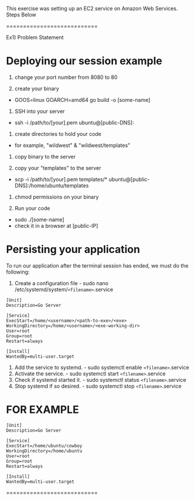 This exercise was setting up an EC2 service on Amazon Web Services.
Steps Below

===========================

Ex1) Problem Statement

# Deploying our session example

1. change your port number from 8080 to 80

1. create your binary
  - GOOS=linux GOARCH=amd64 go build -o [some-name]

1. SSH into your server
  - ssh -i /path/to/[your].pem ubuntu@[public-DNS]:

1. create directories to hold your code
  - for example, "wildwest" & "wildwest/templates"

1. copy binary to the server

1. copy your "templates" to the server
  - scp -i /path/to/[your].pem templates/* ubuntu@[public-DNS]:/home/ubuntu/templates

1. chmod permissions on your binary

1. Run your code
  - sudo ./[some-name]
  - check it in a browser at [public-IP]

# Persisting your application

  To run our application after the terminal session has ended, we must do the following:

  1. Create a configuration file
    - sudo nano /etc/systemd/system/```<filename>```.service

  ```
  [Unit]
  Description=Go Server

  [Service]
  ExecStart=/home/<username>/<path-to-exe>/<exe>
  WorkingDirectory=/home/<username>/<exe-working-dir>
  User=root
  Group=root
  Restart=always

  [Install]
  WantedBy=multi-user.target
  ```

  1. Add the service to systemd.
    - sudo systemctl enable ```<filename>```.service
  1. Activate the service.
    - sudo systemctl start ```<filename>```.service
  1. Check if systemd started it.
    - sudo systemctl status ```<filename>```.service
  1. Stop systemd if so desired.
    - sudo systemctl stop ```<filename>```.service



# FOR EXAMPLE
  ```
  [Unit]
  Description=Go Server

  [Service]
  ExecStart=/home/ubuntu/cowboy
  WorkingDirectory=/home/ubuntu
  User=root
  Group=root
  Restart=always

  [Install]
  WantedBy=multi-user.target
```

===========================

